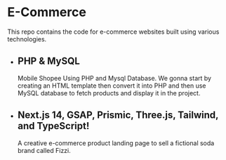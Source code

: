 # E-Commerce

This repo contains the code for e-commerce websites built using various technologies.

- ## PHP & MySQL

  Mobile Shopee Using PHP and Mysql Database. We gonna start by creating an HTML template then convert it into PHP and then use MySQL database to fetch products and display it in the project.

- ## Next.js 14, GSAP, Prismic, Three.js, Tailwind, and TypeScript!
  A creative e-commerce product landing page to sell a fictional soda brand called Fizzi.
